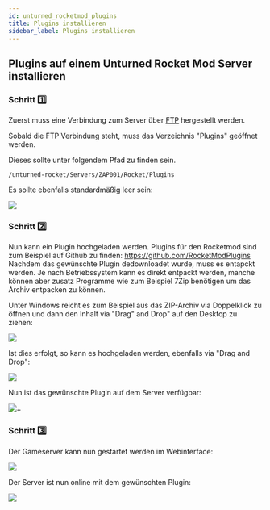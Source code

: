 ```yaml
---
id: unturned_rocketmod_plugins
title: Plugins installieren
sidebar_label: Plugins installieren
---
```


## Plugins auf einem Unturned Rocket Mod Server installieren

### Schritt 1️⃣
Zuerst muss eine Verbindung zum Server über [FTP](gameserver_ftpaccess.md) hergestellt werden.

Sobald die FTP Verbindung steht, muss das Verzeichnis "Plugins" geöffnet werden.

Dieses sollte unter folgendem Pfad zu finden sein. 
```
/unturned-rocket/Servers/ZAP001/Rocket/Plugins
```

Es sollte ebenfalls standardmäßig leer sein: 

![](https://screensaver01.zap-hosting.com/index.php/s/GJJfKgrk7WTPe54/preview)

### Schritt 2️⃣

Nun kann ein Plugin hochgeladen werden. 
Plugins für den Rocketmod sind zum Beispiel auf Github zu finden: https://github.com/RocketModPlugins
Nachdem das gewünschte Plugin dedownloadet wurde, muss es entapckt werden. 
Je nach Betriebssystem kann es direkt entpackt werden, manche können aber zusatz Programme wie zum Beispiel 7Zip benötigen um das Archiv entpacken zu können.

Unter Windows reicht es zum Beispiel aus das ZIP-Archiv via Doppelklick zu öffnen und dann den Inhalt via "Drag" and Drop" auf den Desktop zu ziehen: 

![](https://screensaver01.zap-hosting.com/index.php/s/N9MxoBjfJTPsHeF/preview)

Ist dies erfolgt, so kann es hochgeladen werden, ebenfalls via "Drag and Drop":  

![](https://screensaver01.zap-hosting.com/index.php/s/pbmZXA4ca4BM4km/preview)

Nun ist das gewünschte Plugin auf dem Server verfügbar:

![](https://screensaver01.zap-hosting.com/index.php/s/js8YtCXjqfR6FJC/preview)+

### Schritt 3️⃣

Der Gameserver kann nun gestartet werden im Webinterface: 

![](https://screensaver01.zap-hosting.com/index.php/s/qwpgCoaD8B5ZbxB/preview)

Der Server ist nun online mit dem gewünschten Plugin: 

![](https://screensaver01.zap-hosting.com/index.php/s/J8YngB9f9T5DPmK/preview)

